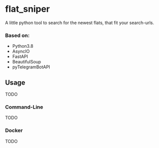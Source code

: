 # flat_sniper
A little python tool to search for the newest flats, that fit your search-urls.

### Based on:
* Python3.8
* AsyncIO
* FastAPI
* BeautifulSoup
* pyTelegramBotAPI

## Usage
TODO
### Command-Line
TODO
### Docker
TODO
